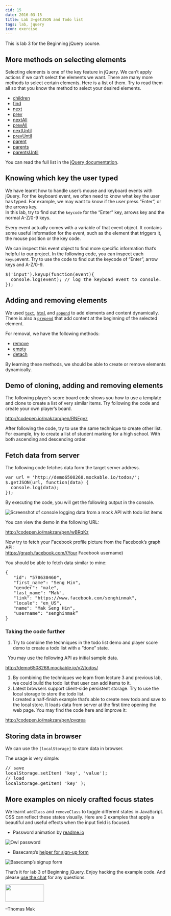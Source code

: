 ```yaml
---
cid: 15
date: 2016-03-15
title: Lab 3—getJSON and Todo list
tags: lab, jquery
icon: exercise
---
```



<p>This is lab 3 for the Beginning jQuery course.
</p>

## More methods on selecting elements

<p>Selecting elements is one of the key feature in jQuery. We can’t apply actions if we can’t select the elements we want. There are many more methods to select certain elements. Here is a list of them. Try to read them all so that you know the method to select your desired elements.
</p>
<ul>
	<li><a href="http://api.jquery.com/children">children</a></li>
	<li><a href="http://api.jquery.com/find">find</a></li>
	<li><a href="http://api.jquery.com/next">next</a></li>
	<li><a href="http://api.jquery.com/prev">prev</a></li>
	<li><a href="http://api.jquery.com/nextAll">nextAll</a></li>
	<li><a href="http://api.jquery.com/prevAll">prevAll</a></li>
	<li><a href="http://api.jquery.com/nextUntil">nextUntil</a></li>
	<li><a href="http://api.jquery.com/prevUntil">prevUntil</a></li>
	<li><a href="http://api.jquery.com/parent">parent</a></li>
	<li><a href="http://api.jquery.com/parents">parents</a></li>
	<li><a href="http://api.jquery.com/parentsUntil">parentsUntil</a></li>
</ul>
<p>You can read the full list in the <a href="http://api.jquery.com/category/traversing/tree-traversal/">jQuery documentation</a>.
</p>

## Knowing which key the user typed

<p>We have learnt how to handle user’s mouse and keyboard events with jQuery. For the keyboard event, we often need to know what key the user has typed. For example, we may want to know if the user press “Enter”, or the arrows key. <br>In this lab, try to find out the <code>keycode</code> for the “Enter” key, arrows key and the normal A-Z/0-9 keys.
</p>
<p>Every event actually comes with a variable of that event object. It contains some useful information for the event, such as the element that triggers it, the mouse position or the key code.
</p>
<p>We can inspect this event object to find more specific information that’s helpful to our project. In the following code, you can inspect each <code>keyup</code>event. Try to use the code to find out the keycode of “Enter”, arrow keys and A-Z/0-9.
</p>
<pre>$('input').keyup(function(event){
  console.log(event); // log the keyboad event to console.
});
</pre>

## Adding and removing elements

<p>We used <a href="http://api.jquery.com/text"><code>text</code></a>, <a href="http://api.jquery.com/html"><code>html</code></a> and <a href="http://api.jquery.com/append"><code>append</code></a> to add elements and content dynamically. There is also a <a href="http://api.jquery.com/prepend"><code>prepend</code></a> that add content at the beginning of the selected element.
</p>
<p>For removal, we have the following methods:
</p>
<ul>
	<li><a href="http://api.jquery.com/remove">remove</a></li>
	<li><a href="http://api.jquery.com/empty">empty</a></li>
	<li><a href="http://api.jquery.com/detach">detach</a></li>
</ul>
<p>By learning these methods, we should be able to create or remove elements dynamically.
</p>

## Demo of cloning, adding and removing elements

<p>The following player’s score board code shows you how to use a template and clone to create a list of very similar items. Try following the code and create your own player’s board.
</p>
<p><a href="http://codepen.io/makzan/pen/RNEgvz">http://codepen.io/makzan/pen/RNEgvz</a>
</p>
<p>After following the code, try to use the same technique to create other list. For example, try to create a list of student marking for a high school. With both ascending and descending order.
</p>

## Fetch data from server

<p>The following code fetches data form the target server address.
</p>
<pre>var url = 'http://demo6508268.mockable.io/todos/';
$.getJSON(url, function(data) {
  console.log(data);
});
</pre>
<p>By executing the code, you will get the following output in the console.
</p>
<p><img src="https://s3.amazonaws.com/f.cl.ly/items/3r1o2w1e1J160W0r1P1R/Screen%20Shot%202015-03-20%20at%204.20.49%20PM.png?v=89bb51dd" alt="Screenshot of console logging data from a mock API with todo list items">
</p>
<p>You can view the demo in the following URL:
</p>
<p><a href="http://codepen.io/makzan/pen/wBRqKz">http://codepen.io/makzan/pen/wBRqKz</a>
</p>
<p>Now try to fetch your Facebook profile picture from the Facebook’s graph API: <br><a href="https://graph.facebook.com/(Your">https://graph.facebook.com/(Your</a> Facebook username)
</p>
<p>You should be able to fetch data similar to mine:
</p>
<pre>{
   "id": "578638460",
   "first_name": "Seng Hin",
   "gender": "male",
   "last_name": "Mak",
   "link": "https://www.facebook.com/senghinmak",
   "locale": "en_US",
   "name": "Mak Seng Hin",
   "username": "senghinmak”
}
</pre>
<h3>Taking the code further</h3>
<ol>
	<li>Try to combine the techniques in the todo list demo and player score demo to create a todo list with a “done” state.</li>
</ol>
<p>  You may use the following API as initial sample data.
</p>
<p><a href="http://demo6508268.mockable.io/v2/todos/">http://demo6508268.mockable.io/v2/todos/</a>
</p>
<ol>
	<li>By combining the techniques we learn from lecture 3 and previous lab, we could build the todo list that user can add items to it.</li>
	<li>Latest browsers support client-side persistent storage. Try to use the local storage to store the todo list.<br>I created a half-finish example that’s able to create new todo and save to the local store. It loads data from server at the first time opening the web page. You may find the code here and improve it:</li>
</ol>
<p><a href="http://codepen.io/makzan/pen/pvqrea">http://codepen.io/makzan/pen/pvqrea</a>
</p>

## Storing data in browser

<p>We can use the <code>[localStorage]</code> to store data in browser.
</p>
<p>The usage is very simple:
</p>
<pre>// save
localStorage.setItem( 'key', 'value');
// load
localStorage.getItem( 'key' );
</pre>

## More examples on nicely crafted focus states

<p>We learnt <code>addClass</code> and <code>removeClass</code> to toggle different states in JavaScript. CSS can reflect these states visually. Here are 2 examples that apply a beautiful and useful effects when the input field is focused.
</p>
<ul>
	<li>Password animation by <a href="https://dash.readme.io/login">readme.io</a></li>
</ul>
<p><img src="https://s3.amazonaws.com/f.cl.ly/items/2N2o3z292e2H2v3N4405/bloggif_545f1c6649795.gif?v=64809161" alt="Owl password">
</p>
<ul>
	<li>Basecamp’s <a href="https://basecamp.com/start">helper for sign-up form</a></li>
</ul>
<p><img src="https://s3.amazonaws.com/f.cl.ly/items/0t1c2l180r2n1T1E0y2F/bloggif_545f1f6d3a5c4.gif?v=bd41784f" alt="Basecamp’s signup form">
</p>
<p>That’s it for lab 3 of Beginning jQuery. Enjoy hacking the example code. And please <a href='#open-chat'>use the chat</a> for any questions.
</p>


<p><img src="http://mak.la/signature" width="121" height="54" style="width: 121px; height: 54px;">
</p>
<p>–Thomas Mak
</p>